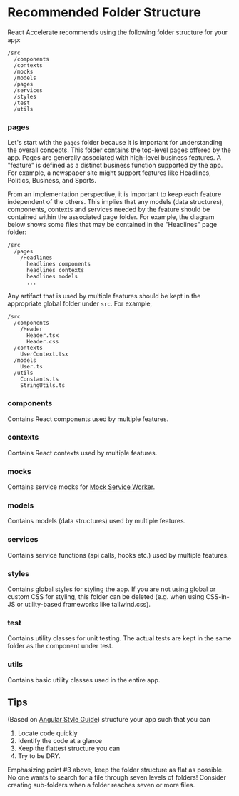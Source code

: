 # Recommended Folder Structure

React Accelerate recommends using the following folder structure for your app:

```
/src
  /components
  /contexts
  /mocks
  /models
  /pages
  /services
  /styles
  /test
  /utils
```

### pages

Let's start with the `pages` folder because it is important for understanding
the overall concepts. This folder contains the top-level pages offered by the
app. Pages are generally associated with high-level business features. A
"feature" is defined as a distinct business function supported by the app. For
example, a newspaper site might support features like Headlines, Politics,
Business, and Sports.

From an implementation perspective, it is important to keep each feature
independent of the others. This implies that any models (data structures),
components, contexts and services needed by the feature should be contained
within the associated page folder. For example, the diagram below shows some
files that may be contained in the "Headlines" page folder:

```
/src
  /pages
    /Headlines
      headlines components
      headlines contexts
      headlines models
      ...
```

Any artifact that is used by multiple features should be kept in the appropriate
global folder under `src`. For example,

```
/src
  /components
    /Header
      Header.tsx
      Header.css
  /contexts
    UserContext.tsx
  /models
    User.ts
  /utils
    Constants.ts
    StringUtils.ts
```

### components

Contains React components used by multiple features.

### contexts

Contains React contexts used by multiple features.

### mocks

Contains service mocks for [Mock Service Worker](https://mswjs.io/).

### models

Contains models (data structures) used by multiple features.

### services

Contains service functions (api calls, hooks etc.) used by multiple features.

### styles

Contains global styles for styling the app. If you are not using global or
custom CSS for styling, this folder can be deleted (e.g. when using CSS-in-JS or
utility-based frameworks like tailwind.css).

### test

Contains utility classes for unit testing. The actual tests are kept in the same
folder as the component under test.

### utils

Contains basic utility classes used in the entire app.

## Tips

(Based on
[Angular Style Guide](https://angular.io/guide/styleguide#application-structure-and-ngmodules))
structure your app such that you can

1. Locate code quickly
2. Identify the code at a glance
3. Keep the flattest structure you can
4. Try to be DRY.

Emphasizing point #3 above, keep the folder structure as flat as possible. No
one wants to search for a file through seven levels of folders! Consider
creating sub-folders when a folder reaches seven or more files.
